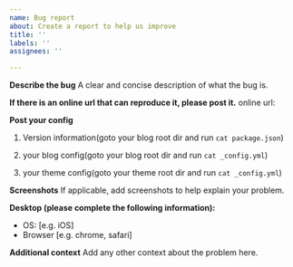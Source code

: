 ```yaml
---
name: Bug report
about: Create a report to help us improve
title: ''
labels: ''
assignees: ''

---
```


**Describe the bug**
A clear and concise description of what the bug is.

**If there is an online url that can reproduce it, please post it.**
online url: 

**Post your config**
1. Version information(goto your blog root dir and run `cat package.json`)

2. your blog config(goto your blog root dir and run `cat _config.yml`)

3. your theme config(goto your theme root dir and run `cat _config.yml`)

**Screenshots**
If applicable, add screenshots to help explain your problem.

**Desktop (please complete the following information):**
 - OS: [e.g. iOS]
 - Browser [e.g. chrome, safari]

**Additional context**
Add any other context about the problem here.
